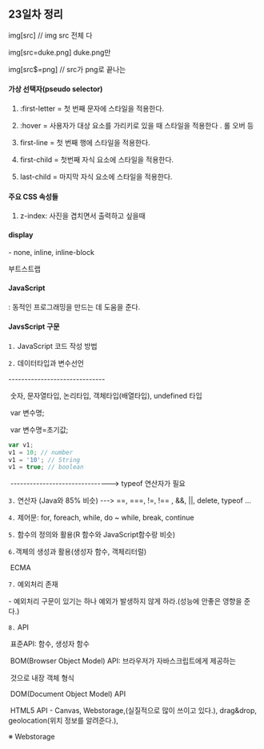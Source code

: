 ## 23일차 정리

img[src] // img src 전체 다

img[src=duke.png] duke.png만

img[src$=png] // src가 png로 끝나는



#### 가상 선택자(pseudo selector)

1. :first-letter = 첫 번째 문자에 스타일을 적용한다.

2. :hover = 사용자가 대상 요소를 가리키로 있을 때 스타일을 적용한다 . 롤 오버 등
3. first-line = 첫 번째 행에 스타일을 적용한다.
4. first-child = 첫번째 자식 요소에 스타일을 적용한다.
5. last-child = 마지막 자식 요소에 스타일을 적용한다.



#### 주요 CSS 속성들

1. z-index: 사진을 겹치면서 출력하고 싶을때



#### display

\- none, inline, inline-block



부트스트랩 



#### JavaScript

: 동적인 프로그래밍을 만드는 데 도움을 준다.



#### JavsScript 구문

`1.` JavaScript 코드 작성 방법

`2.` 데이터타입과 변수선언

\------------------------------

​		숫자, 문자열타입, 논리타입, 객체타입(배열타입), undefined 타입

​		var 변수명;

​		var 변수명=초기값;

```javascript
var v1;
v1 = 10; // number
v1 = '10'; // String
v1 = true; // boolean
```

​			------------------------------->  typeof 연산자가 필요

`3.` 연산자 (Java와 85% 비슷) ---> ==, ===, !=, !==  , &&, ||, delete, typeof ...

`4.` 제어문: for, foreach, while, do ~ while, break, continue

`5.` 함수의 정의와 활용(R 함수와 JavaScript함수랑 비슷)

`6.`객체의 생성과 활용(생성자 함수, 객체리터럴)

​										ECMA

`7.`  예외처리 존재

\- 예외처리 구문이 있기는 하나 예외가 발생하지 않게 하라.(성능에 안좋은 영향을 준다.)

`8.` API

​	표준API: 함수, 생성자 함수

​	BOM(Browser Object Model) API: 브라우저가 자바스크립트에게 제공하는

​																것으로 내장 객체 형식

​	DOM(Document Object Model) API

​	HTML5 API - Canvas, Webstorage,(실질적으로 많이 쓰이고 있다.), drag&drop, geolocation(위치 정보를 알려준다.),



※ Webstorage

